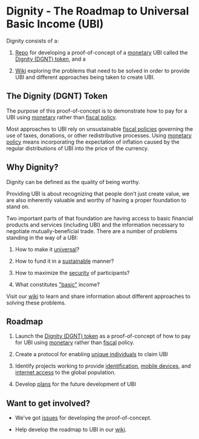 # Dignity - The Roadmap to Universal Basic Income (UBI)
Dignity consists of a:

1. [Repo](https://github.com/goldfarbas/Dignity) for developing a proof-of-concept of a [monetary](https://github.com/goldfarbas/Dignity/wiki/Monetary-Policy) UBI called the [Dignity (DGNT) token](https://github.com/goldfarbas/Dignity/wiki/Dignity-(DGNT)), and a 

2. [Wiki](https://github.com/goldfarbas/Dignity/wiki) exploring the problems that need to be solved in order to provide UBI and different approaches being taken to create UBI.

## The Dignity (DGNT) Token
The purpose of this proof-of-concept is to demonstrate how to pay for a UBI using [monetary](https://github.com/goldfarbas/Dignity/wiki/Monetary-Policy) rather than [fiscal policy](https://github.com/goldfarbas/Dignity/wiki/Fiscal-Policy).

Most approaches to UBI rely on unsustainable [fiscal policies](https://github.com/goldfarbas/Dignity/wiki/Fiscal-Policy) governing the use of taxes, donations, or other redistributive processes. Using [monetary policy](https://github.com/goldfarbas/Dignity/wiki/Monetary-Policy) means incorporating the expectation of inflation caused by the regular distributions of UBI into the price of the currency.

## Why Dignity?
Dignity can be defined as the quality of being worthy. 

Providing UBI is about recognizing that people don't just create value, we are also inherently valuable and worthy of having a proper foundation to stand on. 

Two important parts of that foundation are having access to basic financial products and services (including UBI) and the information necessary to negotiate mutually-beneficial trade. There are a number of problems standing in the way of a UBI:

1. How to make it [universal](https://github.com/goldfarbas/Dignity/wiki/Universal)?

2. How to fund it in a [sustainable](https://github.com/goldfarbas/Dignity/wiki/Sustainable) manner?

3. How to maximize the [security](https://github.com/goldfarbas/Dignity/wiki/Security) of participants?

4. What constitutes ["basic"](https://github.com/goldfarbas/Dignity/wiki/Basic) income?

Visit our [wiki](https://github.com/goldfarbas/Dignity/wiki) to learn and share information about different approaches to solving these problems.

## Roadmap
1. Launch the [Dignity (DGNT) token](https://github.com/goldfarbas/Dignity/wiki/Dignity-(DGNT)) as a proof-of-concept of how to pay for UBI using [monetary](https://github.com/goldfarbas/Dignity/wiki/Monetary-Policy) rather than [fiscal](https://github.com/goldfarbas/Dignity/wiki/Fiscal-Policy) policy.

2. Create a protocol for enabling [unique individuals](https://github.com/goldfarbas/Dignity/wiki/Universal#solving-the-double-claim-problem) to claim UBI

3. Identify projects working to provide [identification](https://github.com/goldfarbas/Dignity/wiki/Universal#providing-digital-identity-to-the-worlds-population), [mobile devices](https://github.com/goldfarbas/Dignity/wiki/Universal#equipping-the-global-population-with-smart-devices), and [internet access](https://github.com/goldfarbas/Dignity/wiki/Universal#providing-global-internet-access) to the global population.

4. Develop [plans](https://github.com/goldfarbas/Dignity/issues) for the future development of UBI

## Want to get involved?
* We've got [issues](https://github.com/goldfarbas/Dignity/issues) for developing the proof-of-concept.

* Help develop the roadmap to UBI in our [wiki](https://github.com/goldfarbas/Dignity/wiki).
